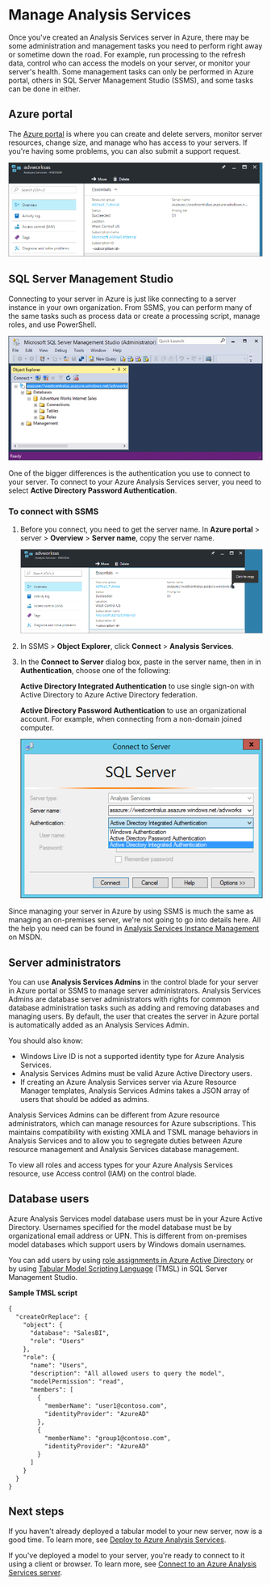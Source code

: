 <properties
   pageTitle="Manage Azure Analysis Services | Microsoft Azure"
   description="Learn how to manage an Analysis Services server in Azure."
   services="analysis-services"
   documentationCenter=""
   authors="minewiskan"
   manager="erikre"
   editor=""
   tags=""/>
<tags
   ms.service="analysis-services"
   ms.devlang="NA"
   ms.topic="article"
   ms.tgt_pltfrm="NA"
   ms.workload="na"
   ms.date="10/10/2016"
   ms.author="owend"/>

# Manage Analysis Services

Once you've created an Analysis Services server in Azure, there may be some administration and management tasks you need to perform right away or sometime down the road. For example, run processing to the refresh data, control who can access the models on your server, or monitor your server's health. Some management tasks can only be performed in Azure portal, others in SQL Server Management Studio (SSMS), and some tasks can be done in either.

## Azure portal
The [Azure portal](http://portal.azure.com/) is where you can create and delete servers, monitor server resources, change size, and manage who has access to your servers.  If you're having some problems, you can also submit a support request.

![Get server name in Azure](./media/analysis-services-manage/aas-manage-portal.png)

## SQL Server Management Studio
Connecting to your server in Azure is just like connecting to a server instance in your own organization. From SSMS, you can perform many of the same tasks such as process data or create a processing script, manage roles, and use PowerShell.

![SQL Server Management Studio](./media/analysis-services-manage/aas-manage-ssms.png)

 One of the bigger differences is the authentication you use to connect to your server. To connect to your Azure Analysis Services server, you need to select **Active Directory Password Authentication**.

### To connect with SSMS
1. Before you connect, you need to get the server name. In **Azure portal** > server > **Overview** > **Server name**, copy the server name.

    ![Get server name in Azure](./media/analysis-services-deploy/aas-deploy-get-server-name.png)

2. In SSMS > **Object Explorer**, click **Connect** > **Analysis Services**.

3. In the **Connect to Server** dialog box, paste in the server name, then in in **Authentication**, choose one of the following:

    **Active Directory Integrated Authentication** to use single sign-on with Active Directory to Azure Active Directory federation.

    **Active Directory Password Authentication** to use an organizational account. For example, when connecting from a non-domain joined computer.

    ![Connect in SSMS](./media/analysis-services-manage/aas-manage-connect-ssms.png)

Since managing your server in Azure by using SSMS is much the same as managing an on-premises server, we're not going to go into details here. All the help you need can be found in [Analysis Services Instance Management](https://msdn.microsoft.com/library/hh230806.aspx) on MSDN.

## Server administrators
You can use **Analysis Services Admins** in the control blade for your server in Azure portal or SSMS to manage server administrators. Analysis Services Admins are database server administrators with  rights for common database administration tasks such as adding and removing databases and managing users. By default, the user that creates the server in Azure portal is automatically added as an Analysis Services Admin.

You should also know:

-   Windows Live ID is not a supported identity type for Azure Analysis Services.  
-   Analysis Services Admins must be valid Azure Active Directory users.
-   If creating an Azure Analysis Services server via Azure Resource Manager  templates, Analysis Services Admins takes a JSON array of users that should be added as admins.

Analysis Services Admins can be different from Azure resource administrators, which can manage resources for Azure subscriptions. This maintains compatibility with existing XMLA and TSML manage behaviors in Analysis Services and to allow you to segregate duties between Azure resource management and Analysis Services database management.

To view all roles and access types for your Azure Analysis Services resource, use Access control (IAM) on the control blade.

## Database users
Azure Analysis Services model database users must be in your Azure Active Directory. Usernames specified for the model database must be by organizational email address or UPN. This is different from on-premises model databases which support users by Windows domain usernames.

You can add users by using [role assignments in Azure Active Directory](../active-directory/role-based-access-control-configure.md) or by using [Tabular Model Scripting Language](https://msdn.microsoft.com/library/mt614797.aspx) (TMSL) in SQL Server Management Studio.

**Sample TMSL script**

```
{
  "createOrReplace": {
    "object": {
      "database": "SalesBI",
      "role": "Users"
    },
    "role": {
      "name": "Users",
      "description": "All allowed users to query the model",
      "modelPermission": "read",
      "members": [
        {
          "memberName": "user1@contoso.com",
          "identityProvider": "AzureAD"
        },
        {
          "memberName": "group1@contoso.com",
          "identityProvider": "AzureAD"
        }
      ]
    }
  }
}
```

## Next steps
If you haven't already deployed a tabular model to your new server, now is a good time. To learn more, see [Deploy to Azure Analysis Services](analysis-services-deploy.md).

If you've deployed a model to your server, you're ready to connect to it using a client or browser. To learn more, see [Connect to an Azure Analysis Services server](analysis-services-connect.md).
